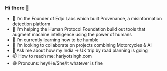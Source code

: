 ### Hi there 👋

- 🔭 I’m the Founder of Edjo Labs which built Provenance, a misinformation detection platform
- 🧠 I'm helping the Human Protocol Foundation build out tools that augment machine intelligence using the power of humans
- 🌱 I’m currently learning how to be humble
- 👯 I’m looking to collaborate on projects combining Motorcycles & AI
- 💬 Ask me about how my India -> UK trip by road planning is going
- 📫 How to reach me: harjyotsingh.com
- 😄 Pronouns: hey/He/She/It whatever is fine
